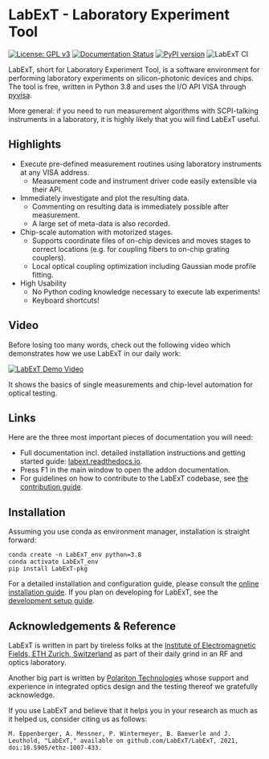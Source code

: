 # LabExT - Laboratory Experiment Tool

[![License: GPL v3](https://img.shields.io/badge/License-GPLv3-blue.svg)](https://www.gnu.org/licenses/gpl-3.0)
[![Documentation Status](https://readthedocs.org/projects/labext/badge/?version=latest)](https://labext.readthedocs.io/en/latest/?badge=latest)
[![PyPI version](https://badge.fury.io/py/LabExT-pkg.svg)](https://pypi.org/project/LabExT-pkg/)
![LabExT CI](https://github.com/LabExT/LabExT/actions/workflows/labext-ci.yml/badge.svg?branch=main)

LabExT, short for Laboratory Experiment Tool, is a software environment for performing laboratory
experiments on silicon-photonic devices and chips. The tool is free, written in Python 3.8 and uses the I/O API VISA
through [pyvisa](https://github.com/pyvisa/pyvisa).

More general: if you need to run measurement algorithms with SCPI-talking instruments in a laboratory, it is highly
likely that you will find LabExT useful.

## Highlights
* Execute pre-defined measurement routines using laboratory instruments at any VISA address.
  * Measurement code and instrument driver code easily extensible via their API. 
* Immediately investigate and plot the resulting data.
  * Commenting on resulting data is immediately possible after measurement.
  * A large set of meta-data is also recorded.
* Chip-scale automation with motorized stages.
  * Supports coordinate files of on-chip devices and moves stages to correct locations (e.g. for coupling fibers to on-chip grating couplers).
  * Local optical coupling optimization including Gaussian mode profile fitting.
* High Usability
  * No Python coding knowledge necessary to execute lab experiments!
  * Keyboard shortcuts!

## Video
Before losing too many words, check out the following video which demonstrates how we use LabExT in our daily work:

[![LabExT Demo Video](docs/img/youtube_demo_vid.png)](https://www.youtube.com/watch?v=5qIm3p-ml3Y "Click to watch the LabExT demo video on youtube.")

It shows the basics of single measurements and chip-level automation for optical testing.

## Links
Here are the three most important pieces of documentation you will need:

* Full documentation incl. detailed installation instructions and getting started guide: [labext.readthedocs.io](https://labext.readthedocs.io/en/latest/).
* Press F1 in the main window to open the addon documentation.
* For guidelines on how to contribute to the LabExT codebase, see [the contribution guide](./CONTRIBUTING.md).

## Installation
Assuming you use conda as environment manager, installation is straight forward:
```
conda create -n LabExT_env python=3.8
conda activate LabExT_env
pip install LabExT-pkg
```

For a detailed installation and configuration guide, please consult the [online installation guide](https://labext.readthedocs.io/en/latest/installation/).
If you plan on developing for LabExT, see the [development setup guide](https://labext.readthedocs.io/en/latest/setup_dev_env/).

## Acknowledgements & Reference
LabExT is written in part by tireless folks at the
[Institute of Electromagnetic Fields, ETH Zurich, Switzerland](https://ief.ee.ethz.ch) as part of their daily grind in
an RF and optics laboratory.

Another big part is written by [Polariton Technologies](https://www.polariton.ch/) whose support and experience in
integrated optics design and the testing thereof we gratefully acknowledge.

If you use LabExT and believe that it helps you in your research as much as it helped us, consider citing us as follows:
```
M. Eppenberger, A. Messner, P. Wintermeyer, B. Baeuerle and J. Leuthold, "LabExT," available on github.com/LabExT/LabExT, 2021, doi:10.5905/ethz-1007-433.
```
